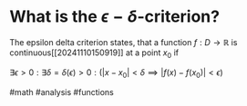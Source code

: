 # What is the $\epsilon-\delta$-criterion? 
The epsilon delta criterion states, that a function $f: D \to \mathbb{R}$ is continuous[[20241110150919]] at a point $x_0$ if

$\exists \epsilon > 0: \exists \delta=\delta(\epsilon) > 0: (|x-x_0| < \delta \implies |f(x)-f(x_0)| < \epsilon)$

#math #analysis #functions